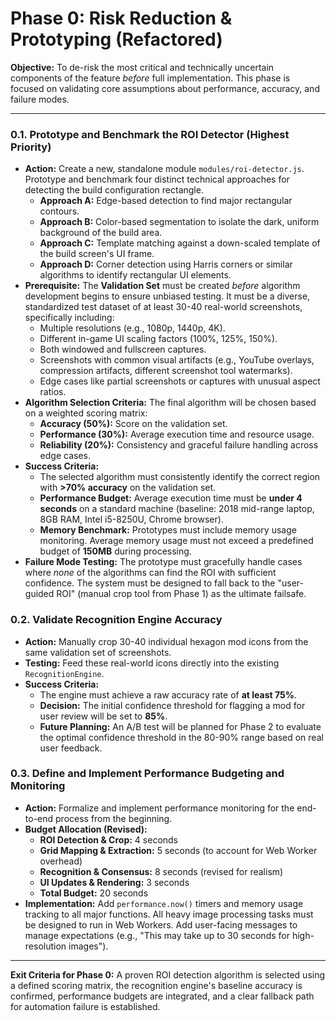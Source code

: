 # Phase 0: Risk Reduction & Prototyping (Refactored)

**Objective:** To de-risk the most critical and technically uncertain components of the feature *before* full implementation. This phase is focused on validating core assumptions about performance, accuracy, and failure modes.

---

### 0.1. Prototype and Benchmark the ROI Detector (Highest Priority)

-   **Action:** Create a new, standalone module `modules/roi-detector.js`. Prototype and benchmark four distinct technical approaches for detecting the build configuration rectangle.
    -   **Approach A:** Edge-based detection to find major rectangular contours.
    -   **Approach B:** Color-based segmentation to isolate the dark, uniform background of the build area.
    -   **Approach C:** Template matching against a down-scaled template of the build screen's UI frame.
    -   **Approach D:** Corner detection using Harris corners or similar algorithms to identify rectangular UI elements.
-   **Prerequisite:** The **Validation Set** must be created *before* algorithm development begins to ensure unbiased testing. It must be a diverse, standardized test dataset of at least 30-40 real-world screenshots, specifically including:
    -   Multiple resolutions (e.g., 1080p, 1440p, 4K).
    -   Different in-game UI scaling factors (100%, 125%, 150%).
    -   Both windowed and fullscreen captures.
    -   Screenshots with common visual artifacts (e.g., YouTube overlays, compression artifacts, different screenshot tool watermarks).
    -   Edge cases like partial screenshots or captures with unusual aspect ratios.
-   **Algorithm Selection Criteria:** The final algorithm will be chosen based on a weighted scoring matrix:
    -   **Accuracy (50%):** Score on the validation set.
    -   **Performance (30%):** Average execution time and resource usage.
    -   **Reliability (20%):** Consistency and graceful failure handling across edge cases.
-   **Success Criteria:**
    -   The selected algorithm must consistently identify the correct region with **>70% accuracy** on the validation set.
    -   **Performance Budget:** Average execution time must be **under 4 seconds** on a standard machine (baseline: 2018 mid-range laptop, 8GB RAM, Intel i5-8250U, Chrome browser).
    -   **Memory Benchmark:** Prototypes must include memory usage monitoring. Average memory usage must not exceed a predefined budget of **150MB** during processing.
-   **Failure Mode Testing:** The prototype must gracefully handle cases where *none* of the algorithms can find the ROI with sufficient confidence. The system must be designed to fall back to the "user-guided ROI" (manual crop tool from Phase 1) as the ultimate failsafe.

### 0.2. Validate Recognition Engine Accuracy

-   **Action:** Manually crop 30-40 individual hexagon mod icons from the same validation set of screenshots.
-   **Testing:** Feed these real-world icons directly into the existing `RecognitionEngine`.
-   **Success Criteria:**
    -   The engine must achieve a raw accuracy rate of **at least 75%**.
    -   **Decision:** The initial confidence threshold for flagging a mod for user review will be set to **85%**.
    -   **Future Planning:** An A/B test will be planned for Phase 2 to evaluate the optimal confidence threshold in the 80-90% range based on real user feedback.

### 0.3. Define and Implement Performance Budgeting and Monitoring

-   **Action:** Formalize and implement performance monitoring for the end-to-end process from the beginning.
-   **Budget Allocation (Revised):**
    -   **ROI Detection & Crop:** 4 seconds
    -   **Grid Mapping & Extraction:** 5 seconds (to account for Web Worker overhead)
    -   **Recognition & Consensus:** 8 seconds (revised for realism)
    -   **UI Updates & Rendering:** 3 seconds
    -   **Total Budget:** 20 seconds
-   **Implementation:** Add `performance.now()` timers and memory usage tracking to all major functions. All heavy image processing tasks must be designed to run in Web Workers. Add user-facing messages to manage expectations (e.g., "This may take up to 30 seconds for high-resolution images").

---

**Exit Criteria for Phase 0:** A proven ROI detection algorithm is selected using a defined scoring matrix, the recognition engine's baseline accuracy is confirmed, performance budgets are integrated, and a clear fallback path for automation failure is established.